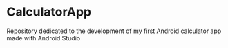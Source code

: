 # CalculatorApp
Repository dedicated to the development of my first Android calculator app made with Android Studio
